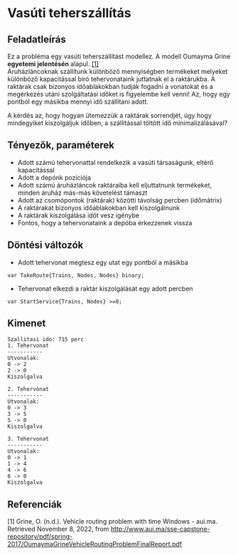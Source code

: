 # Vasúti teherszállítás

## Feladatleírás
Ez a probléma egy vasúti teherszállítást modellez. 
A modell Oumayma Grine  **egyetemi  jelentésén** alapul. [[1]](#1)
<br>
Áruházláncoknak szállítunk különböző mennyiségben termékeket melyeket 
különböző kapacitással bíró tehervonataink juttatnak el a raktárukba.
A raktárak csak bizonyos időablakokban tudják fogadni a vonatokat és a megérkezés utáni szolgáltatási időket is figyelembe kell venni!
Az, hogy egy pontból egy másikba mennyi idő szállítani adott.

A kérdés az, hogy hogyan ütemezzük a raktárak sorrendjét, úgy hogy mindegyiket kiszolgáljuk időben, a szállítással töltött idő minimalizálásával?

## Tényezők, paraméterek
- Adott számú tehervonattal rendelkezik a vasúti társaságunk, eltérő kapacitással
- Adott a depónk pozíciója
- Adott számú áruházláncok raktáraiba kell eljuttatnunk termékeket, minden áruház más-más követelést támaszt
- Adott az csomópontok (raktárak) közötti távolság percben (időmátrix)
- A raktárakat bizonyos időablakokban kell kiszolgálnunk
- A raktárak kiszolgálása időt vesz igénybe
- Fontos, hogy a tehervonataink a depóba érkezzenek vissza

## Döntési változók
- Adott tehervonat megtesz egy utat egy pontból a másikba
```ampl
var TakeRoute{Trains, Nodes, Nodes} binary;
```
- Tehervonat elkezdi a raktár kiszolgálását egy adott percben 
```ampl 
var StartService{Trains, Nodes} >=0;
```

## Kimenet
```
Szallitasi ido: 715 perc 
1. Tehervonat 
----------- 
Utvonalak: 
0 -> 2 
2 -> 0 
Kiszolgalva

2. Tehervonat 
----------- 
Utvonalak: 
0 -> 3 
3 -> 5 
5 -> 0 
Kiszolgalva

3. Tehervonat 
----------- 
Utvonalak: 
0 -> 1 
1 -> 4 
4 -> 6 
6 -> 0 
Kiszolgalva
```

## Referenciák
<a id="1">[1]</a>
Grine, O. (n.d.). Vehicle routing problem with time Windows - aui.ma. Retrieved November 8, 2022, from http://www.aui.ma/sse-capstone-repository/pdf/spring-2017/OumaymaGrineVehicleRoutingProblemFinalReport.pdf 
